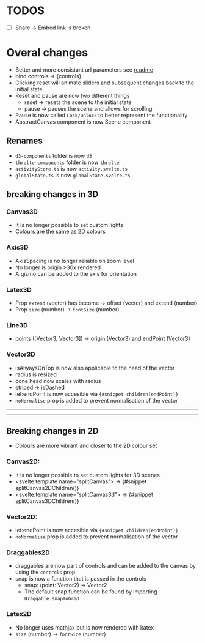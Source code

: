 # TODOS

- [ ] Share -> Embed link is broken

# Overal changes

- Better and more consistant url parameters see [readme](./README.md?tab=readme-ov-file#url-parameters)
- bind:controls -> {controls}
- Clicking reset will animate sliders and subsequent changes back to the initial state
- Reset and pause are now two different things
  - reset -> resets the scene to the initial state
  - pause -> pauses the scene and allows for scrolling
- Pause is now called `Lock/unlock` to better represent the functionality
- AbstractCanvas component is now Scene component

## Renames

- `d3-components` folder is now `d3`
- `threlte-components` folder is now `threlte`
- `activityStore.ts` is now `activity.svelte.ts`
- `globalState.ts` is now `globalState.svelte.ts`

## breaking changes in 3D

### Canvas3D

- It is no longer possible to set custom lights
- Colours are the same as 2D colours

### Axis3D

- AxisSpacing is no longer reliable on zoom level
- No longer is origin >30x rendered
- A gizmo can be added to the axis for orientation

### Latex3D

- Prop `extend` (vector) has become -> offset (vector) and extend (number)
- Prop `size` (number) -> `fontSize` (number)

### Line3D

- points ([Vector3, Vector3]) -> origin (Vector3) and endPoint (Vector3)

### Vector3D

- isAlwaysOnTop is now also applicable to the head of the vector
- radius is resized
- cone head now scales with radius
- striped -> isDashed
- let:endPoint is now accesible via `{#snippet children(endPoint)}`
- `noNormalise` prop is added to prevent normalisation of the vector

---

---

## Breaking changes in 2D

- Colours are more vibrant and closer to the 2D colour set

### Canvas2D:

- It is no longer possible to set custom lights for 3D scenes
- <svelte:template name="splitCanvas"> -> {#snippet splitCanvas2DChildren()}
- <svelte:template name="splitCanvas3d"> -> {#snippet splitCanvas3DChildren()}

### Vector2D:

- let:endPoint is now accesible via `{#snippet children(endPoint)}`
- `noNormalise` prop is added to prevent normalisation of the vector

### Draggables2D

- draggables are now part of controls and can be added to the canvas by using the `controls` prop
- snap is now a function that is passed in the controls
  - snap: (point: Vector2) => Vector2
  - The default snap function can be found by importing `Draggable.snapToGrid`

### Latex2D

- No longer uses mathjax but is now rendered with katex
- `size` (number) -> `fontSize` (number)
